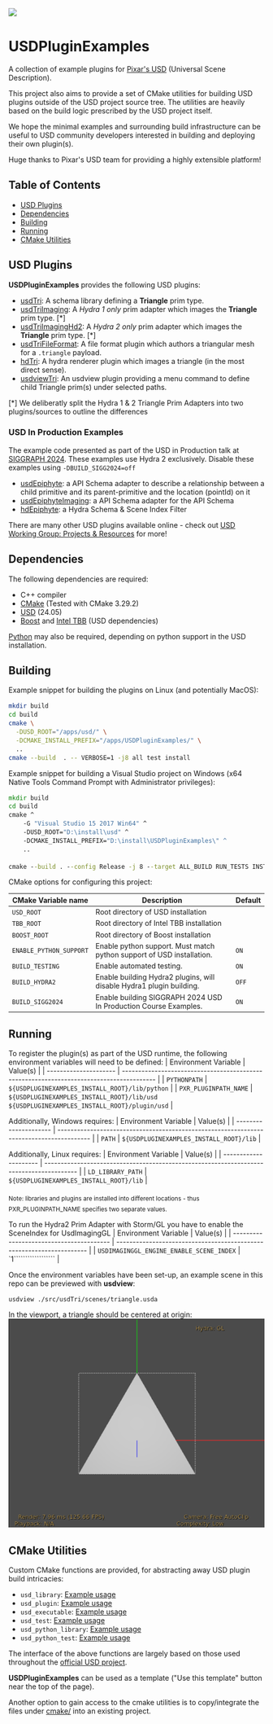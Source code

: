 <a href="https://github.com/wetadigital/USDPluginExamples/actions?query=workflow%3A%22Build+and+test%22"><img src="https://github.com/wetadigital/USDPluginExamples/workflows/Build%20and%20test/badge.svg"/></a>

# USDPluginExamples

A collection of example plugins for [Pixar's USD](https://github.com/PixarAnimationStudios/USD) (Universal Scene Description).

This project also aims to provide a set of CMake utilities for building USD plugins outside of the USD project source tree.  The utilities are heavily based on the build logic prescribed by the USD project itself.

We hope the minimal examples and surrounding build infrastructure can be useful to USD community developers interested in building and deploying their own plugin(s).

Huge thanks to Pixar's USD team for providing a highly extensible platform!

## Table of Contents

- [USD Plugins](#usd-plugins)
- [Dependencies](#dependencies)
- [Building](#building)
- [Running](#running)
- [CMake Utilities](#cmake-utilities)

## USD Plugins

**USDPluginExamples** provides the following USD plugins:
- [usdTri](./src/usdTri): A schema library defining a **Triangle** prim type.
- [usdTriImaging](./src/usdTriImaging): A *Hydra 1 only* prim adapter which images the **Triangle** prim type. [*]
- [usdTriImagingHd2](./src/usdTriImagingHd2): A *Hydra 2 only* prim adapter which images the **Triangle** prim type. [*]
- [usdTriFileFormat](./src/usdTriFileFormat): A file format plugin which authors a triangular mesh for a `.triangle` payload.
- [hdTri](./src/hdTri): A hydra renderer plugin which images a triangle (in the most direct sense).
- [usdviewTri](./src/usdviewTri): An usdview plugin providing a menu command to define child Triangle prim(s) under selected paths.


[*] We deliberatly split the Hydra 1 & 2 Triangle Prim Adapters into two plugins/sources to outline the differences


### USD In Production Examples

The example code presented as part of the USD in Production talk at [SIGGRAPH 2024](https://s2024.conference-program.org/presentation/?id=gensub_436&sess=sess163). These examples use Hydra 2 exclusively.
Disable these examples using `-DBUILD_SIGG2024=off`

- [usdEpiphyte](./src/usdEpiphyte): a API Schema adapter to describe a relationship between a child primitive and its parent-primitive and the location (pointId) on it
- [usdEpiphyteImaging](./src/usdEpiphyteImaging): a API Schema adapter for the API Schema
- [hdEpiphyte](./src/hdEpiphyte): a Hydra Schema & Scene Index Filter




There are many other USD plugins available online - check out [USD Working Group: Projects & Resources](https://wiki.aswf.io/display/WGUSD/USD+Projects+and+Resources) for more!

## Dependencies

The following dependencies are required:
- C++ compiler
- [CMake](https://cmake.org/documentation/) (Tested with CMake 3.29.2)
- [USD](https://github.com/pixaranimationstudios/USD) (24.05)
- [Boost](https://boost.org) and [Intel TBB](https://www.threadingbuildingblocks.org/) (USD dependencies)

[Python](https://www.python.org/) may also be required, depending on python support in the USD installation.

## Building

Example snippet for building the plugins on Linux (and potentially MacOS):
```bash
mkdir build
cd build
cmake \
  -DUSD_ROOT="/apps/usd/" \
  -DCMAKE_INSTALL_PREFIX="/apps/USDPluginExamples/" \
  ..
cmake --build  . -- VERBOSE=1 -j8 all test install
```

Example snippet for building a Visual Studio project on Windows (x64 Native Tools Command Prompt with Administrator privileges):
```cmd
mkdir build
cd build
cmake ^
    -G "Visual Studio 15 2017 Win64" ^
    -DUSD_ROOT="D:\install\usd" ^
    -DCMAKE_INSTALL_PREFIX="D:\install\USDPluginExamples\" ^
    ..

cmake --build . --config Release -j 8 --target ALL_BUILD RUN_TESTS INSTALL
```


CMake options for configuring this project:

| CMake Variable name     | Description                                                            | Default |
| ----------------------- | ---------------------------------------------------------------------- | ------- |
| `USD_ROOT`              | Root directory of USD installation                                     |         |
| `TBB_ROOT`              | Root directory of Intel TBB installation                               |         |
| `BOOST_ROOT`            | Root directory of Boost installation                                   |         |
| `ENABLE_PYTHON_SUPPORT` | Enable python support.  Must match python support of USD installation. | `ON`    |
| `BUILD_TESTING`         | Enable automated testing.                                              | `ON`    |
| `BUILD_HYDRA2`          | Enable building Hydra2 plugins, will disable Hydra1 plugin building.   | `OFF`   |
| `BUILD_SIGG2024`          | Enable building SIGGRAPH 2024 USD In Production Course Examples.   | `ON`   |

## Running

To register the plugin(s) as part of the USD runtime, the following environment variables will need
to be defined:
| Environment Variable  | Value(s)                                                                                 |
| --------------------- | ---------------------------------------------------------------------------------------- |
| `PYTHONPATH`          | `${USDPLUGINEXAMPLES_INSTALL_ROOT}/lib/python`                                           |
| `PXR_PLUGINPATH_NAME` | `${USDPLUGINEXAMPLES_INSTALL_ROOT}/lib/usd`<br/>`${USDPLUGINEXAMPLES_INSTALL_ROOT}/plugin/usd` |

Additionally, Windows requires:
| Environment Variable  | Value(s)                                                                                 |
| --------------------- | ---------------------------------------------------------------------------------------- |
| `PATH`                | `${USDPLUGINEXAMPLES_INSTALL_ROOT}/lib`                                                  |

Additionally, Linux requires:
| Environment Variable  | Value(s)                                                                                 |
| --------------------- | ---------------------------------------------------------------------------------------- |
| `LD_LIBRARY_PATH`     | `${USDPLUGINEXAMPLES_INSTALL_ROOT}/lib`                                                  |

<sub>Note: libraries and plugins are installed into different locations - thus PXR_PLUGINPATH_NAME specifies
two separate values.</sub>

To run the Hydra2 Prim Adapter with Storm/GL you have to enable the SceneIndex for UsdImagingGL
| Environment Variable                     | Value(s)                                                              |
| ---------------------------------------- | --------------------------------------------------------------------- |
| `USDIMAGINGGL_ENGINE_ENABLE_SCENE_INDEX` | `1``````````````````                                                  |


Once the environment variables have been set-up, an example scene in this repo can be previewed with **usdview**:
```
usdview ./src/usdTri/scenes/triangle.usda
```

In the viewport, a triangle should be centered at origin:
![Triangle](./images/triangle_in_viewport.png)

## CMake Utilities

Custom CMake functions are provided, for abstracting away USD plugin build intricacies:
- `usd_library`: [Example usage](./src/usdTri/CMakeLists.txt)
- `usd_plugin`: [Example usage](./src/hdTri/CMakeLists.txt)
- `usd_executable`: [Example usage](./src/usdTri/CMakeLists.txt#L45)
- `usd_test`: [Example usage](./src/usdTri/tests/CMakeLists.txt#L5)
- `usd_python_library`: [Example usage](./src/usdviewTri/CMakeLists.txt)
- `usd_python_test`: [Example usage](./src/usdTri/tests/CMakeLists.txt#L1)

The interface of the above functions are largely based on those used throughout the [official USD project](https://github.com/PixarAnimationStudios/USD).

**USDPluginExamples** can be used as a template ("Use this template" button near the top of the page).

Another option to gain access to the cmake utilities is to copy/integrate the files under [cmake/](./cmake) into an existing project.
